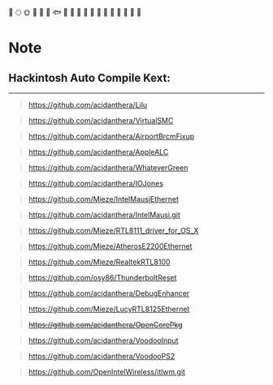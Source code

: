 🚀️
🌕️
🌞️
🍺️
🐳
🐠
🐟
🐡
🐬
🐋
🦈
🦆
🦅
🦉
🐓
🦃
🐌
🐌
🐌
# Note
## Hackintosh Auto Compile Kext:
*****
> https://github.com/acidanthera/Lilu

> https://github.com/acidanthera/VirtualSMC

> https://github.com/acidanthera/AirportBrcmFixup

> https://github.com/acidanthera/AppleALC

> https://github.com/acidanthera/WhateverGreen

> https://github.com/acidanthera/IOJones

> https://github.com/Mieze/IntelMausiEthernet
 
> https://github.com/acidanthera/IntelMausi.git
 
> https://github.com/Mieze/RTL8111_driver_for_OS_X
 
> https://github.com/Mieze/AtherosE2200Ethernet
 
> https://github.com/Mieze/RealtekRTL8100
 
> https://github.com/osy86/ThunderboltReset
 
> https://github.com/acidanthera/DebugEnhancer

> https://github.com/Mieze/LucyRTL8125Ethernet
 
> ~~https://github.com/acidanthera/OpenCorePkg~~

> https://github.com/acidanthera/VoodooInput

> https://github.com/acidanthera/VoodooPS2

> https://github.com/OpenIntelWireless/itlwm.git

